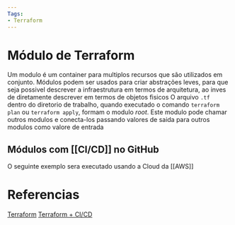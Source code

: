 ```yaml
---
Tags:
- Terraform
---
```

# Módulo de Terraform
Um modulo é um container para multiplos recursos que são utilizados em conjunto. Módulos podem ser usados para criar abstrações leves, para que seja possivel descrever a infraestrutura em termos de arquitetura, ao inves de diretamente descrever em termos de objetos fisicos
O arquivo ``.tf`` dentro do diretorio de trabalho, quando executado o comando ``terraform plan`` ou ``terraform apply``, formam o modulo *root*. Este modulo pode chamar outros modulos e conecta-los passando valores de saida para outros modulos como valore de entrada

## Módulos com [[CI/CD]] no GitHub
O seguinte exemplo sera executado usando a Cloud da [[AWS]]


# Referencias
[Terraform](https://www.terraform.io/language/modules/develop)
[Terraform + CI/CD](https://churrops.io/2018/06/05/terraform-ecs-codepipeline-realizando-deploy-de-containers-na-aws-com-ci-cd/)